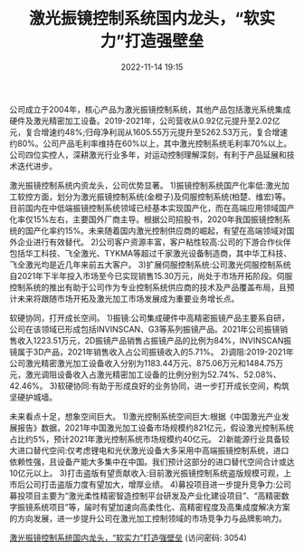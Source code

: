﻿---
title: 激光振镜控制系统国内龙头，“软实力”打造强壁垒
date: 2022-11-14 19:15
tags:
- 金橙子
updated: 
---

公司成立于2004年，核心产品为激光振镜控制系统，其他产品包括激光系统集成硬件及激光精密加工设备。2019-2021年，公司营收从0.92亿元提升至2.02亿元，复合增速约48%;归母净利润从1605.55万元提升至5262.53万元，复合增速约80%。公司产品毛利率维持在60%以上，其中激光控制系统毛利率70%以上。公司四位实控人，深耕激光行业多年，对运动控制理解深刻，有利于产品延展和技术迭代进步。

激光振镜控制系统内资龙头，公司优势显著。
1)振镜控制系统国产化率低:激光加工软控方面，划分为激光振镜控制系统(金橙子)及伺服控制系统(柏楚、维宏)等。目前国内在中低端振镜控制系统领域已经基本实现国产化，而在高端应用领域国产化率仅15%左右，主要国外厂商主导。根据公司招股书，2020年我国振镜控制系统的国产化率约15%。未来随着国内激光控制供应商的崛起，有望在高端领域对国外企业进行有效替代。
2)公司客户资源丰富，客户粘性较高:公司的下游合作伙伴包括华工科技、飞全激光、TYKMA等超过千家激光设备制造商，其中华工科技、飞全激光均是近几年来前五大客户。
3)扩展伺服控制系统:公司激光伺服控制系统自2021年下半年投入市场至今已实现销售15.30万元，尚处于市场开拓阶段。伺服控制系统的推出有助于公司作为专业控制系统供应商的技术及产品覆盖布局，且预计未来将跟随市场开拓及激光加工市场发展成为重要业务增长点。
<!-- more -->
软硬协同，打开成长空间。
1)振镜:公司集成硬件中高精密振镜产品主要系自研，公司在该领域已形成包括INVINSCAN、G3等系列振镜产品。2021年公司振镜销售收入1223.51万元，2D振镜产品销售占振镜产品的比例为84%，INVINSCAN振镜属于3D产品，2021年销售收入占公司振镜收入的5.71%。
2)调阻:2019-2021年公司激光精密激光加工设备收入分别为1183.44万元、875.06万元和1484.75万元，激光调阻设备收入占激光精密加工设备的比例分别为52.74%、52.08%、42.46%。
3)软硬协同:有助于形成良好的业务协同，进一步打开成长空间，构筑坚硬护城墙。

未来看点十足，想象空间巨大。
1)激光控制系统空间巨大:根据《中国激光产业发展报告》数据，2021年中国激光加工设备市场规模约821亿元，假设激光控制系统占比约5%，预计2021年激光控制系统市场规模约40亿元。
2)新能源行业具备较大进口替代空间:仅考虑锂电和光伏激光设备大多采用中高端振镜控制系统，进口依赖性强，且设备产能大多集中在中国。我们预计这部分的进口替代空间合计或达10亿元以上。
3)打击盗版有望贡献收入:目前激光振镜控制系统盗版规模可观，上市后公司打击盗版力度有望加大，增厚业绩。
4)募投项目进一步提升竞争力:公司募投项目主要为“激光柔性精密智造控制平台研发及产业化建设项目”、“高精密数字振镜系统项目”等，届时有望加速向高柔性化、高精密程度及高集成度解决方案的方向发展，进一步提升公司在激光加工控制领域的市场竞争力与品牌影响力。

[激光振镜控制系统国内龙头，“软实力”打造强壁垒](https://url12.ctfile.com/f/3948612-723574665-748b11?p=3054)
(访问密码: 3054)
